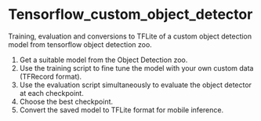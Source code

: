 # Tensorflow_custom_object_detector
Training, evaluation and conversions to TFLite of a custom object detection model from tensorflow object detection zoo.

1. Get a suitable model from the Object Detection zoo.
2. Use the training script to fine tune the model with your own custom data (TFRecord format).
3. Use the evaluation script simultaneously to evaluate the object detector at each checkpoint.
4. Choose the best checkpoint.
5. Convert the saved model to TFLite format for mobile inference.
